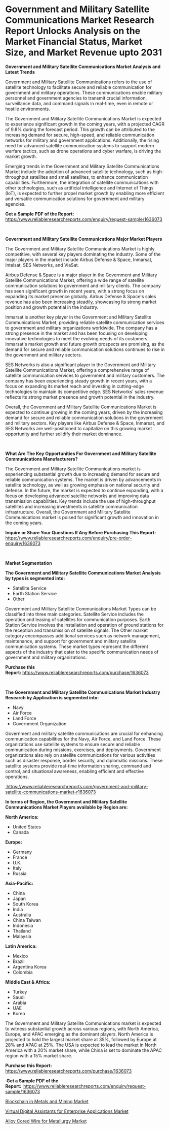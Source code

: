 <p><h1>Government and Military Satellite Communications Market Research Report Unlocks Analysis on the Market Financial Status, Market Size, and Market Revenue upto 2031</h1></p><p><strong>Government and Military Satellite Communications Market Analysis and Latest Trends</strong></p>
<p><p>Government and Military Satellite Communications refers to the use of satellite technology to facilitate secure and reliable communication for government and military operations. These communications enable military personnel and government agencies to transmit crucial information, surveillance data, and command signals in real-time, even in remote or hostile environments.</p><p>The Government and Military Satellite Communications Market is expected to experience significant growth in the coming years, with a projected CAGR of 9.8% during the forecast period. This growth can be attributed to the increasing demand for secure, high-speed, and reliable communication networks for military and government applications. Additionally, the rising need for advanced satellite communication systems to support modern warfare tactics, such as drone operations and cyber warfare, is driving the market growth.</p><p>Emerging trends in the Government and Military Satellite Communications Market include the adoption of advanced satellite technology, such as high-throughput satellites and small satellites, to enhance communication capabilities. Furthermore, the integration of satellite communications with other technologies, such as artificial intelligence and Internet of Things (IoT), is expected to further propel market growth by enabling more efficient and versatile communication solutions for government and military agencies.</p></p>
<p><strong>Get a Sample PDF of the Report:&nbsp;</strong> <a href="https://www.reliableresearchreports.com/enquiry/request-sample/1636073">https://www.reliableresearchreports.com/enquiry/request-sample/1636073</a></p>
<p>&nbsp;</p>
<p><strong>Government and Military Satellite Communications Major Market Players</strong></p>
<p><p>The Government and Military Satellite Communications Market is highly competitive, with several key players dominating the industry. Some of the major players in the market include Airbus Defense & Space, Inmarsat, Intelsat, SES Networks, and ViaSat.</p><p>Airbus Defense & Space is a major player in the Government and Military Satellite Communications Market, offering a wide range of satellite communication solutions to government and military clients. The company has seen significant growth in recent years, with a strong focus on expanding its market presence globally. Airbus Defense & Space's sales revenue has also been increasing steadily, showcasing its strong market position and growth potential in the industry.</p><p>Inmarsat is another key player in the Government and Military Satellite Communications Market, providing reliable satellite communication services to government and military organizations worldwide. The company has a strong presence in the market and has been focusing on developing innovative technologies to meet the evolving needs of its customers. Inmarsat's market growth and future growth prospects are promising, as the demand for secure and reliable communication solutions continues to rise in the government and military sectors.</p><p>SES Networks is also a significant player in the Government and Military Satellite Communications Market, offering a comprehensive range of satellite communication services to government and military customers. The company has been experiencing steady growth in recent years, with a focus on expanding its market reach and investing in cutting-edge technologies to maintain its competitive edge. SES Networks' sales revenue reflects its strong market presence and growth potential in the industry.</p><p>Overall, the Government and Military Satellite Communications Market is expected to continue growing in the coming years, driven by the increasing demand for secure and reliable communication solutions in the government and military sectors. Key players like Airbus Defense & Space, Inmarsat, and SES Networks are well-positioned to capitalize on this growing market opportunity and further solidify their market dominance.</p></p>
<p>&nbsp;</p>
<p><strong>What Are The Key Opportunities For Government and Military Satellite Communications Manufacturers?</strong></p>
<p><p>The Government and Military Satellite Communications market is experiencing substantial growth due to increasing demand for secure and reliable communication systems. The market is driven by advancements in satellite technology, as well as growing emphasis on national security and defense. In the future, the market is expected to continue expanding, with a focus on developing advanced satellite networks and improving data transmission capabilities. Key trends include the use of high-throughput satellites and increasing investments in satellite communication infrastructure. Overall, the Government and Military Satellite Communications market is poised for significant growth and innovation in the coming years.</p></p>
<p><strong>Inquire or Share Your Questions If Any Before Purchasing This Report:</strong> <a href="https://www.reliableresearchreports.com/enquiry/pre-order-enquiry/1636073">https://www.reliableresearchreports.com/enquiry/pre-order-enquiry/1636073</a></p>
<p>&nbsp;</p>
<p><strong>Market Segmentation</strong></p>
<p><strong>The Government and Military Satellite Communications Market Analysis by types is segmented into:</strong></p>
<p><ul><li>Satellite Service</li><li>Earth Station Service</li><li>Other</li></ul></p>
<p><p>Government and Military Satellite Communications Market Types can be classified into three main categories. Satellite Service includes the operation and leasing of satellites for communication purposes. Earth Station Service involves the installation and operation of ground stations for the reception and transmission of satellite signals. The Other market category encompasses additional services such as network management, maintenance, and support for government and military satellite communication systems. These market types represent the different aspects of the industry that cater to the specific communication needs of government and military organizations.</p></p>
<p><strong>Purchase this Report:&nbsp;</strong><a href="https://www.reliableresearchreports.com/purchase/1636073">https://www.reliableresearchreports.com/purchase/1636073</a></p>
<p>&nbsp;</p>
<p><strong>The Government and Military Satellite Communications Market Industry Research by Application is segmented into:</strong></p>
<p><ul><li>Navy</li><li>Air Force</li><li>Land Force</li><li>Government Organization</li></ul></p>
<p><p>Government and military satellite communications are crucial for enhancing communication capabilities for the Navy, Air Force, and Land Force. These organizations use satellite systems to ensure secure and reliable communication during missions, exercises, and deployments. Government organizations also rely on satellite communications for various activities such as disaster response, border security, and diplomatic missions. These satellite systems provide real-time information sharing, command and control, and situational awareness, enabling efficient and effective operations.</p></p>
<p><a href="https://www.reliableresearchreports.com/government-and-military-satellite-communications-market-r1636073">&nbsp;https://www.reliableresearchreports.com/government-and-military-satellite-communications-market-r1636073</a></p>
<p><strong>In terms of Region, the Government and Military Satellite Communications Market Players available by Region are:</strong></p>
<p>
    <p> <strong> North America: </strong>
        <ul>
            <li>United States</li>
            <li>Canada</li>
        </ul>
        </p> 
    <p> <strong> Europe: </strong>
        <ul>
            <li>Germany</li>
            <li>France</li>
            <li>U.K.</li>
            <li>Italy</li>
            <li>Russia</li>
        </ul>
        </p> 
    <p> <strong> Asia-Pacific: </strong>
        <ul>
            <li>China</li>
            <li>Japan</li>
            <li>South Korea</li>
            <li>India</li>
            <li>Australia</li>
            <li>China Taiwan</li>
            <li>Indonesia</li>
            <li>Thailand</li>
            <li>Malaysia</li>
        </ul>
        </p> 
    <p> <strong> Latin America: </strong>
        <ul>
            <li>Mexico</li>
            <li>Brazil</li>
            <li>Argentina Korea</li>
            <li>Colombia</li>
        </ul>
        </p> 
    <p> <strong> Middle East & Africa: </strong>
        <ul>
            <li>Turkey</li>
            <li>Saudi</li>
            <li>Arabia</li>
            <li>UAE</li>
            <li>Korea</li>
        </ul>
    </p>
    </p>
<p><p>The Government and Military Satellite Communications market is expected to witness substantial growth across various regions, with North America, Europe, and APAC emerging as the dominant players. North America is projected to hold the largest market share at 35%, followed by Europe at 28% and APAC at 25%. The USA is expected to lead the market in North America with a 20% market share, while China is set to dominate the APAC region with a 15% market share.</p></p>
<p><strong>Purchase this Report: </strong><a href="https://www.reliableresearchreports.com/purchase/1636073">https://www.reliableresearchreports.com/purchase/1636073</a></p>
<p>&nbsp;<strong>Get a Sample PDF of the Report:&nbsp;&nbsp;</strong><a href="https://www.reliableresearchreports.com/enquiry/request-sample/1636073">https://www.reliableresearchreports.com/enquiry/request-sample/1636073</a></p>
<p><strong></strong></p>
<p><p><a href="https://github.com/ruddyyedelwadw/Market-Research-Report-List-2/blob/main/blockchain-in-metals-and-mining-market.md">Blockchain in Metals and Mining Market</a></p><p><a href="https://github.com/jaidynmorantestelletmjzya/Market-Research-Report-List-2/blob/main/virtual-digital-assistants-for-enterprise-applications-market.md">Virtual Digital Assistants for Enterprise Applications Market</a></p><p><a href="https://issuu.com/reportprime-2/docs/alloy-cored-wire-for-metallurgy-market-size-2030.p">Alloy Cored Wire for Metallurgy Market</a></p></p>